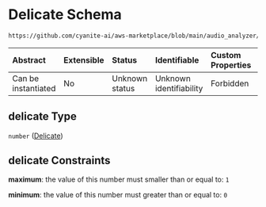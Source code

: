# Delicate Schema

```txt
https://github.com/cyanite-ai/aws-marketplace/blob/main/audio_analyzer/schemes/marketplace_v1/schema/TaggingV8.schema.json#/$defs/MoodAdvancedScoresV1/properties/delicate
```



| Abstract            | Extensible | Status         | Identifiable            | Custom Properties | Additional Properties | Access Restrictions | Defined In                                                                     |
| :------------------ | :--------- | :------------- | :---------------------- | :---------------- | :-------------------- | :------------------ | :----------------------------------------------------------------------------- |
| Can be instantiated | No         | Unknown status | Unknown identifiability | Forbidden         | Allowed               | none                | [TaggingV8.schema.json\*](../out/TaggingV8.schema.json "open original schema") |

## delicate Type

`number` ([Delicate](taggingv8-defs-moodadvancedscoresv1-properties-delicate.md))

## delicate Constraints

**maximum**: the value of this number must smaller than or equal to: `1`

**minimum**: the value of this number must greater than or equal to: `0`
